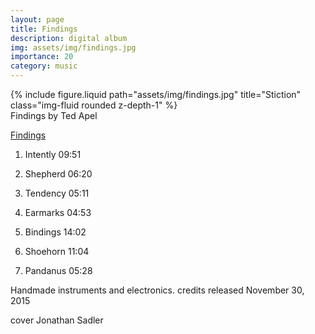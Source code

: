 ```yaml
---
layout: page
title: Findings
description: digital album
img: assets/img/findings.jpg
importance: 20
category: music
---
```


<div class="row">
    <div class="col-sm mt-3 mt-md-0">
        {% include figure.liquid path="assets/img/findings.jpg" title="Stiction" class="img-fluid rounded z-depth-1" %}
    </div>
</div>
<div class="caption">
    Findings
by Ted Apel

</div>


[Findings](https://tedapel.bandcamp.com/album/findings)

	
	
1. Intently 09:51

2. Shepherd 06:20

3. Tendency 05:11

4. Earmarks 04:53

5. Bindings 14:02

6. Shoehorn 11:04

7. Pandanus 05:28


Handmade instruments and electronics.
credits
released November 30, 2015

cover Jonathan Sadler



